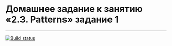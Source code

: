 # Домашнее задание к занятию «2.3. Patterns» задание 1

___
[![Build status](https://ci.appveyor.com/api/projects/status/so1f3242alx5998k/branch/master?svg=true)](https://ci.appveyor.com/project/Sad-Froggy/netohomework4-5-1/branch/master)
